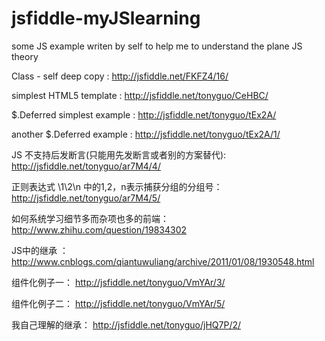 jsfiddle-myJSlearning
=====================

some  JS example writen by self to help me to understand the plane JS theory

Class - self deep copy : http://jsfiddle.net/FKFZ4/16/

simplest HTML5 template : http://jsfiddle.net/tonyguo/CeHBC/

$.Deferred simplest example : http://jsfiddle.net/tonyguo/tEx2A/

another $.Deferred example : http://jsfiddle.net/tonyguo/tEx2A/1/

JS 不支持后发断言(只能用先发断言或者别的方案替代):  http://jsfiddle.net/tonyguo/ar7M4/4/

正则表达式 \1\2\n 中的1,2，n表示捕获分组的分组号： http://jsfiddle.net/tonyguo/ar7M4/5/

如何系统学习细节多而杂项也多的前端： http://www.zhihu.com/question/19834302

JS中的继承 ： http://www.cnblogs.com/qiantuwuliang/archive/2011/01/08/1930548.html

组件化例子一： http://jsfiddle.net/tonyguo/VmYAr/3/

组件化例子二： http://jsfiddle.net/tonyguo/VmYAr/5/

我自己理解的继承： http://jsfiddle.net/tonyguo/jHQ7P/2/
